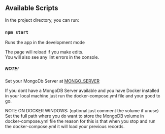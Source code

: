
## Available Scripts

In the project directory, you can run:

### `npm start`

Runs the app in the development mode

The page will reload if you make edits.<br>
You will also see any lint errors in the console.



##### NOTE!
Set your MongoDb Server at [MONGO_SERVER](https://github.com/kybDev/react-exam-api/blob/master/nodemon.json)

If you dont have a MongoDB Server available and you have Docker installed in your local machine just run the docker-compose.yml file and your good to go.<br>

NOTE ON DOCKER WINDOWS: (optional just comment the volume if unuse)
Set the full path where you do want to store the MongoDB volume in docker-compose.yml file the reason for this is that when you stop and run the docker-compose.yml it will load your previous records.



